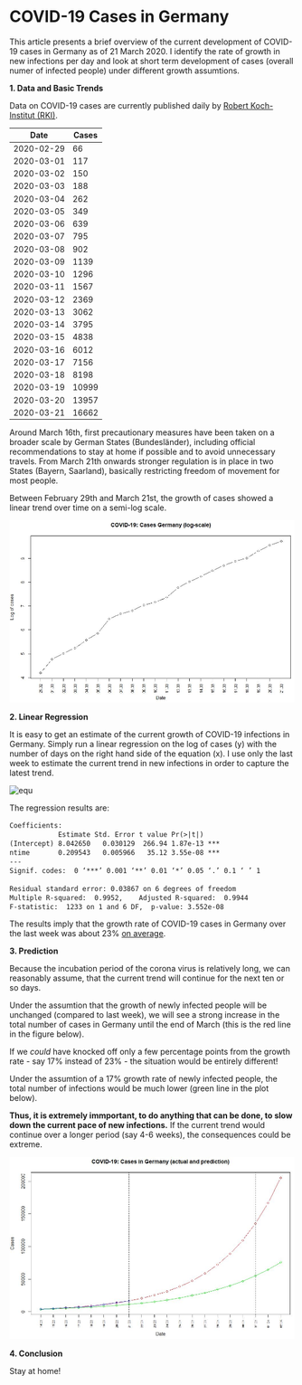 # COVID-19 Cases in Germany

This article presents a brief overview of the current development of COVID-19 cases in Germany as of 21 March 2020. I identify the rate of growth in new infections per day and look at short term development of cases (overall numer of infected people) under different growth assumtions.

**1. Data and Basic Trends**

Data on COVID-19 cases are currently published daily by [Robert Koch-Institut (RKI)](https://www.rki.de/DE/Content/InfAZ/N/Neuartiges_Coronavirus/Fallzahlen.html).


|Date| Cases| 
|---|---|
|  2020-02-29  |     66|
|  2020-03-01  |    117|
|  2020-03-02   |   150|
|  2020-03-03    |  188|
|  2020-03-04   |   262|
|  2020-03-05   |   349|
|  2020-03-06   |   639|
|  2020-03-07   |   795|
|  2020-03-08   |   902|
| 2020-03-09    | 1139|
| 2020-03-10    | 1296|
| 2020-03-11    | 1567|
| 2020-03-12|     2369|
| 2020-03-13|     3062|
| 2020-03-14|     3795|
| 2020-03-15|     4838|
| 2020-03-16|     6012|
| 2020-03-17|     7156|
| 2020-03-18|     8198|
| 2020-03-19|    10999|
| 2020-03-20|    13957|
| 2020-03-21|    16662|

Around March 16th, first precautionary measures have been taken on a broader scale by German States (Bundesländer), including official recommendations to stay at home if possible and to avoid unnecessary travels. From March 21th onwards stronger regulation is in place in two States (Bayern, Saarland), basically restricting freedom of movement for most people.

Between February 29th and March 21st, the growth of cases showed a linear trend over time on a semi-log scale.


![trend](2020_03_21_covid19_log_and_trend_germany.JPG)


**2. Linear Regression**

It is easy to get an estimate of the current growth of COVID-19 infections in Germany. Simply run a linear regression on the log of cases (y) with the number of days on the right hand side of the equation (x). I use only the last week to estimate the current trend in new infections in order to capture the latest trend.

![equ](https://latex.codecogs.com/gif.latex?log(y)=\beta_0&space;&plus;&space;\beta_1&space;x&space;&plus;&space;u.)

The regression results are:

```
Coefficients:
            Estimate Std. Error t value Pr(>|t|)    
(Intercept) 8.042650   0.030129  266.94 1.87e-13 ***
ntime       0.209543   0.005966   35.12 3.55e-08 ***
---
Signif. codes:  0 ‘***’ 0.001 ‘**’ 0.01 ‘*’ 0.05 ‘.’ 0.1 ‘ ’ 1

Residual standard error: 0.03867 on 6 degrees of freedom
Multiple R-squared:  0.9952,	Adjusted R-squared:  0.9944 
F-statistic:  1233 on 1 and 6 DF,  p-value: 3.552e-08
```

The results imply that the growth rate of COVID-19 cases in Germany over the last week was about 23% [on average](https://www.uni-regensburg.de/wirtschaftswissenschaften/vwl-tschernig/medien/mitarbeiter/rameseder/interpretation.pdf).


**3. Prediction**

Because the incubation period of the corona virus is relatively long, we can reasonably assume, that the current trend will continue for the next ten or so days.

Under the assumtion that the growth of newly infected people will be unchanged (compared to last week), we will see a strong increase in the total number of cases in Germany until the end of March (this is the red line in the figure below). 

If we *could* have knocked off only a few percentage points from the growth rate - say 17% instead of 23% - the situation would be entirely different!

Under the assumtion of a 17% growth rate of newly infected people, the total number of infections would be much lower (green line in the plot below).

**Thus, it is extremely immportant, to do anything that can be done, to slow down the current pace of new infections.** If the current trend would continue over a longer period (say 4-6 weeks), the consequences could be extreme.

![pred](2020_03_21_covid19_prediction_germany.JPG)

**4. Conclusion**

Stay at home!
